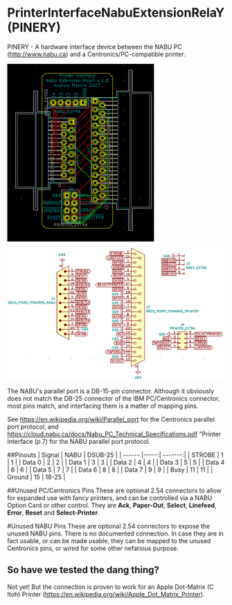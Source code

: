 # PrinterInterfaceNabuExtensionRelaY (PINERY)
PINERY - A hardware interface device between the NABU PC (http://www.nabu.ca) and a Centronics/PC-compatible printer.

![PCB](/pcb.png) ![Schematic](/Schematic.png)

The NABU's parallel port is a DB-15-pin connector. Although it obviously does not match the DB-25 connector of the IBM PC/Centronics connector, most pins match, and interfacing them is a matter of mapping pins.

See https://en.wikipedia.org/wiki/Parallel_port for the Centronics parallel port protocol, and https://cloud.nabu.ca/docs/Nabu_PC_Technical_Specifications.pdf "Printer Interface (p.7) for the NABU parallel port protocol.

##Pinouts
| Signal | NABU | DSUB-25 |
| ------ |-----:| -------:|
| STROBE |    1 |       1 |
| Data 0 |    2 |       2 |
| Data 1 |    3 |       3 |
| Data 2 |    4 |       4 |
| Data 3 |    5 |       5 |
| Data 4 |    6 |       6 |
| Data 5 |    7 |       7 |
| Data 6 |    8 |       8 |
| Data 7 |    9 |       9 |
| Busy   |   11 |      11 |
| Ground |   15 |   18-25 |

##Unused PC/Centronics Pins
These are optional 2.54 connectors to allow for expanded use with fancy printers, and can be controlled via a NABU Option Card or other control.
They are  **Ack**, **Paper-Out**, **Select**, **Linefeed**, **Error**, **Reset** and **Select-Printer**.

#Unused NABU Pins
These are optional 2.54 connectors to expose the unused NABU pins. There is no documented connection. In case they are in fact usable, or can be made usable, they can be mapped to the unused Centronics pins, or wired for some other nefarious purpose.

## So have we tested the dang thing?
Not yet! But the connection is proven to work for an Apple Dot-Matrix (C Itoh) Printer (https://en.wikipedia.org/wiki/Apple_Dot_Matrix_Printer).
